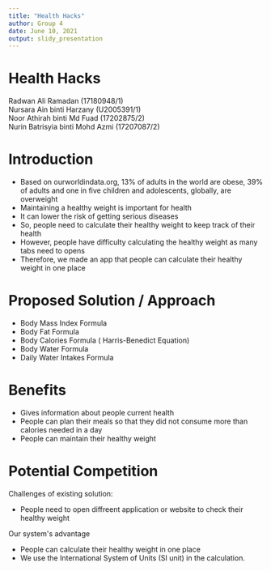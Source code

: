```yaml
---
title: "Health Hacks"
author: Group 4
date: June 10, 2021
output: slidy_presentation
---
```

Health Hacks
========================================================
Radwan Ali Ramadan (17180948/1)<br>
Nursara Ain binti Harzany (U2005391/1)<br>
Noor Athirah binti Md Fuad (17202875/2)<br>
Nurin Batrisyia binti Mohd Azmi (17207087/2)<br>

Introduction 
========================================================
- Based on ourworldindata.org, 13% of adults in the 
world are obese, 39% of adults and one in five children 
and adolescents, globally, are overweight
- Maintaining a healthy weight is important for health
- It can lower the risk of getting serious diseases
- So, people need to calculate their healthy weight
to keep track of their health
- However, people have difficulty calculating the 
healthy weight as many tabs need to opens
- Therefore, we made an app that people can calculate
their healthy weight in one place

Proposed Solution / Approach
========================================================
- Body Mass Index Formula
- Body Fat Formula
- Body Calories Formula ( Harris-Benedict Equation)
- Body Water Formula
- Daily Water Intakes Formula

Benefits
========================================================
- Gives information about people current health
- People can plan their meals so that they did not 
consume more than calories needed in a day
- People can maintain their healthy weight

Potential Competition
========================================================
Challenges of existing solution:
- People need to open diffreent application or website
to check their healthy weight

Our system's advantage
- People can calculate their healthy weight in one place
- We use the International System of Units (SI unit) in
the calculation.